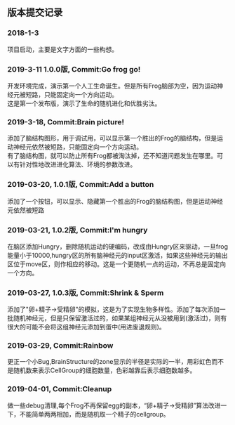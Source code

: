 ## 版本提交记录

### 2018-1-3 
项目启动，主要是文字方面的一些构想。  

### 2019-3-11 1.0.0版, Commit:Go frog go!
开发环境完成，演示第一个人工生命诞生。但是所有Frog脑部为空，因为运动神经元被短路，只能固定向一个方向运动。  
这是第一个发布版，演示了生命的随机进化和优胜劣汰。 

### 2019-3-18, Commit:Brain picture!
添加了脑结构图形，用于调试用，可以显示第一个胜出的Frog的脑结构，但是运动神经元依然被短路，只能固定向一个方向运动。  
有了脑结构图，就可以防止所有Frog都被淘汰掉，还不知道问题发生在哪里。可以有针对性地改进进化算法、环境的参数改进。  

### 2019-03-20, 1.0.1版, Commit:Add a button
添加了一个按钮，可以显示、隐藏第一个胜出的Frog的脑结构图，但是运动神经元依然被短路  

### 2019-03-21, 1.0.2版, Commit:I'm hungry
在脑区添加Hungry，删除随机运动的硬编码，改成由Hungry区来驱动，一旦frog能量小于10000,hungry区的所有脑神经元的input区激活，如果这些神经元的输出区位于move区，则作相应的移动。这是一个更随机一点的运动，不再总是固定向一个方向。 

### 2019-03-27, 1.0.3版, Commit:Shrink & Sperm
添加了"卵+精子->受精卵"的模拟，这是为了实现生物多样性。添加了每次添加一批随机神经元，但是只保留激活过的，如果某组神经元从没被用到(激活过)，则有很大的可能不会将这组神经元添加到蛋中(用进废退规则)。

### 2019-03-29, Commit:Rainbow
更正一个小Bug,BrainStructure的zone显示的半径是实际的一半，用彩虹色而不是随机数来表示CellGroup的细胞数量，色彩越靠后表示细胞数越多。

### 2019-04-01, Commit:Cleanup
做一些debug清理,每个Frog不再保留egg的副本，“卵+精子->受精卵”算法改进一下，不能简单两两相加，而是随机取一个精子的cellgroup。
